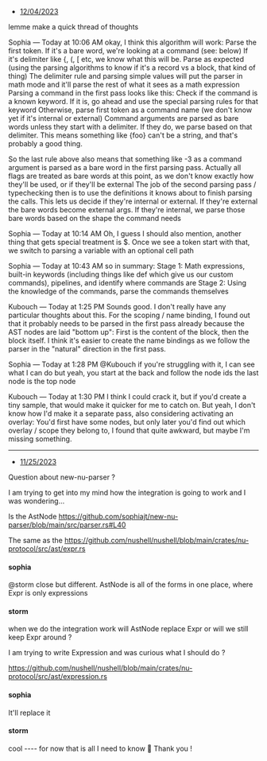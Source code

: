 
* [12/04/2023](https://discord.com/channels/601130461678272522/1181295282940547173/1181295360858140794)

lemme make a quick thread of thoughts

Sophia — Today at 10:06 AM
okay, I think this algorithm will work:
Parse the first token.
If it's a bare word, we're looking at a command (see: below)
If it's delimiter like {, (, [ etc, we know what this will be. Parse as expected (using the parsing algorithms to know if it's a record vs a block, that kind of thing)
The delimiter rule and parsing simple values will put the parser in math mode and it'll parse the rest of what it sees as a math expression
Parsing a command in the first pass looks like this:
Check if the command is a known keyword. If it is, go ahead and use the special parsing rules for that keyword
Otherwise, parse first token as a command name (we don't know yet if it's internal or external)
Command arguments are parsed as bare words unless they start with a delimiter. If they do, we parse based on that delimiter. This means something like {foo} can't be a string, and that's probably a good thing.

So the last rule above also means that something like -3 as a command argument is parsed as a bare word in the first parsing pass. Actually all flags are treated as bare words at this point, as we don't know exactly how they'll be used, or if they'll be external
The job of the second parsing pass / typechecking then is to use the definitions it knows about to finish parsing the calls. This lets us decide if they're internal or external. If they're external the bare words become external args.
If they're internal, we parse those bare words based on the shape the command needs

Sophia — Today at 10:14 AM
Oh, I guess I should also mention, another thing that gets special treatment is $. Once we see a token start with that, we switch to parsing a variable with an optional cell path

Sophia — Today at 10:43 AM
so in summary:
Stage 1: Math expressions, built-in keywords (including things like def which give us our custom commands), pipelines, and identify where commands are
Stage 2: Using the knowledge of the commands, parse the commands themselves

Kubouch — Today at 1:25 PM
Sounds good. I don't really have any particular thoughts about this.
For the scoping / name binding, I found out that it probably needs to be parsed in the first pass already because the AST nodes are laid "bottom up": First is the content of the block, then the block itself. I think it's easier to create the name bindings as we follow the parser in the "natural" direction in the first pass.

Sophia — Today at 1:28 PM
@Kubouch if you're struggling with it, I can see what I can do
but yeah, you start at the back and follow the node ids
the last node is the top node

Kubouch — Today at 1:30 PM
I think I could crack it, but if you'd create a tiny sample, that would make it quicker for me to catch on.
But yeah, I don't know how I'd make it a separate pass, also considering activating an overlay: You'd first have some nodes, but only later you'd find out which overlay / scope they belong to, I found that quite awkward, but maybe I'm missing something.

---

* [11/25/2023](https://discord.com/channels/601130461678272522/683070703716925568/1178085955215831111)

Question about new-nu-parser ?

I am trying to get into my mind how the integration is going to work and I was wondering...

Is the AstNode https://github.com/sophiajt/new-nu-parser/blob/main/src/parser.rs#L40

The same as the https://github.com/nushell/nushell/blob/main/crates/nu-protocol/src/ast/expr.rs

#### sophia

@storm close but different. AstNode is all of the forms in one place, where Expr is only expressions

#### storm

when we do the integration work will AstNode replace Expr or will we still keep Expr around ?

I am trying to write Expression and was curious what I should do ?

https://github.com/nushell/nushell/blob/main/crates/nu-protocol/src/ast/expression.rs

#### sophia
It'll replace it

#### storm
cool ---- for now that is all I need to know 🙂  Thank you !
